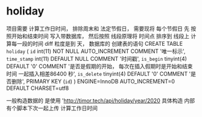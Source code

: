 # holiday
项目需要 计算工作日时间， 排除周末和 法定节假日， 需要现将  每个节假日 先 按照开始和结束时间 写入带数据库， 
然后按照 线段原理将 时间点 排序到 线段上 计算每一段的时间 diff
粒度是到 天， 数据库的 创建表的语句 
CREATE TABLE `holiday` (
  `id` int(11) NOT NULL AUTO_INCREMENT COMMENT '唯一标示',
  `time_stamp` int(11) DEFAULT NULL COMMENT '时间戳',
  `is_begin` tinyint(4) DEFAULT '0' COMMENT '是否是假期的开始， 每次在插入假期时是开始和结束时间 一起插入相差86400 秒',
  `is_delete` tinyint(4) DEFAULT '0' COMMENT '是否删除',
  PRIMARY KEY (`id`)
) ENGINE=InnoDB AUTO_INCREMENT=0 DEFAULT CHARSET=utf8

一般构造数据的 是使用  'http://timor.tech/api/holiday/year/2020 具体构造 内部有个脚本下次一起上传
计算工作日时间
